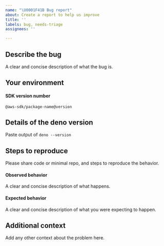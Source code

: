 ```yaml
---
name: "\U0001F41B Bug report"
about: Create a report to help us improve
title: ''
labels: bug, needs-triage
assignees: ''

---
```


## Describe the bug
A clear and concise description of what the bug is.

## Your environment
#### SDK version number
`@aws-sdk/package-name@version`

## Details of the deno version
Paste output of `deno --version`

## Steps to reproduce
Please share code or minimal repo, and steps to reproduce the behavior.
#### Observed behavior
A clear and concise description of what happens.

#### Expected behavior
A clear and concise description of what you were expecting to happen.

## Additional context
Add any other context about the problem here.
